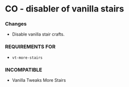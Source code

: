 # CO - disabler of vanilla stairs

### Changes

- Disable vanilla stair crafts.

### REQUIREMENTS FOR

- `vt-more-stairs`

### INCOMPATIBLE

- Vanilla Tweaks More Stairs
